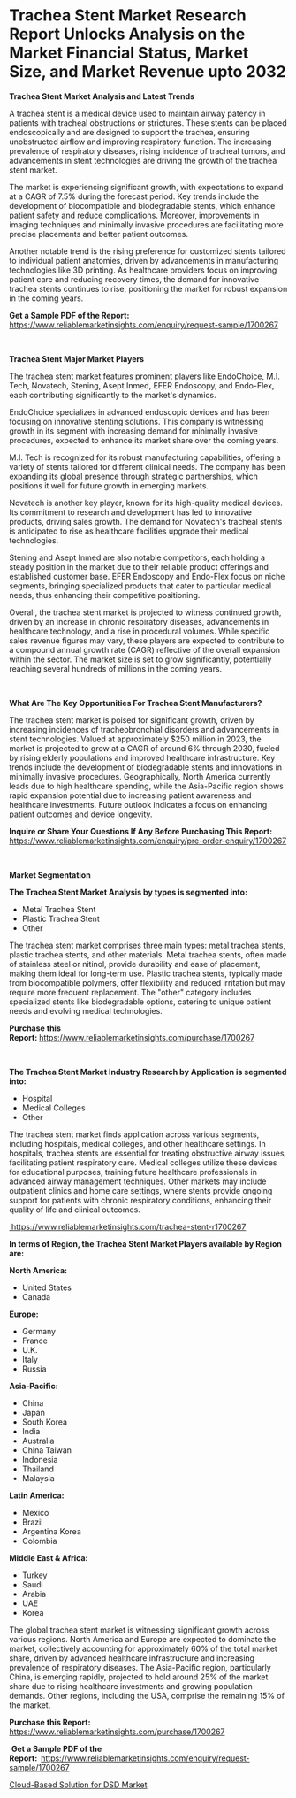 <p><h1>Trachea Stent Market Research Report Unlocks Analysis on the Market Financial Status, Market Size, and Market Revenue upto 2032</h1></p><p><strong>Trachea Stent Market Analysis and Latest Trends</strong></p>
<p><p>A trachea stent is a medical device used to maintain airway patency in patients with tracheal obstructions or strictures. These stents can be placed endoscopically and are designed to support the trachea, ensuring unobstructed airflow and improving respiratory function. The increasing prevalence of respiratory diseases, rising incidence of tracheal tumors, and advancements in stent technologies are driving the growth of the trachea stent market.</p><p>The market is experiencing significant growth, with expectations to expand at a CAGR of 7.5% during the forecast period. Key trends include the development of biocompatible and biodegradable stents, which enhance patient safety and reduce complications. Moreover, improvements in imaging techniques and minimally invasive procedures are facilitating more precise placements and better patient outcomes.</p><p>Another notable trend is the rising preference for customized stents tailored to individual patient anatomies, driven by advancements in manufacturing technologies like 3D printing. As healthcare providers focus on improving patient care and reducing recovery times, the demand for innovative trachea stents continues to rise, positioning the market for robust expansion in the coming years.</p></p>
<p><strong>Get a Sample PDF of the Report:&nbsp;</strong> <a href="https://www.reliablemarketinsights.com/enquiry/request-sample/1700267?utm_campaign=2012&utm_medium=2&utm_source=Github&utm_content=ia&utm_term=09012025&utm_id=trachea-stent">https://www.reliablemarketinsights.com/enquiry/request-sample/1700267</a></p>
<p>&nbsp;</p>
<p><strong>Trachea Stent Major Market Players</strong></p>
<p><p>The trachea stent market features prominent players like EndoChoice, M.I. Tech, Novatech, Stening, Asept Inmed, EFER Endoscopy, and Endo-Flex, each contributing significantly to the market's dynamics. </p><p>EndoChoice specializes in advanced endoscopic devices and has been focusing on innovative stenting solutions. This company is witnessing growth in its segment with increasing demand for minimally invasive procedures, expected to enhance its market share over the coming years.</p><p>M.I. Tech is recognized for its robust manufacturing capabilities, offering a variety of stents tailored for different clinical needs. The company has been expanding its global presence through strategic partnerships, which positions it well for future growth in emerging markets.</p><p>Novatech is another key player, known for its high-quality medical devices. Its commitment to research and development has led to innovative products, driving sales growth. The demand for Novatech's tracheal stents is anticipated to rise as healthcare facilities upgrade their medical technologies.</p><p>Stening and Asept Inmed are also notable competitors, each holding a steady position in the market due to their reliable product offerings and established customer base. EFER Endoscopy and Endo-Flex focus on niche segments, bringing specialized products that cater to particular medical needs, thus enhancing their competitive positioning.</p><p>Overall, the trachea stent market is projected to witness continued growth, driven by an increase in chronic respiratory diseases, advancements in healthcare technology, and a rise in procedural volumes. While specific sales revenue figures may vary, these players are expected to contribute to a compound annual growth rate (CAGR) reflective of the overall expansion within the sector. The market size is set to grow significantly, potentially reaching several hundreds of millions in the coming years.</p></p>
<p>&nbsp;</p>
<p><strong>What Are The Key Opportunities For Trachea Stent Manufacturers?</strong></p>
<p><p>The trachea stent market is poised for significant growth, driven by increasing incidences of tracheobronchial disorders and advancements in stent technologies. Valued at approximately $250 million in 2023, the market is projected to grow at a CAGR of around 6% through 2030, fueled by rising elderly populations and improved healthcare infrastructure. Key trends include the development of biodegradable stents and innovations in minimally invasive procedures. Geographically, North America currently leads due to high healthcare spending, while the Asia-Pacific region shows rapid expansion potential due to increasing patient awareness and healthcare investments. Future outlook indicates a focus on enhancing patient outcomes and device longevity.</p></p>
<p><strong>Inquire or Share Your Questions If Any Before Purchasing This Report:</strong> <a href="https://www.reliablemarketinsights.com/enquiry/pre-order-enquiry/1700267?utm_campaign=2012&utm_medium=2&utm_source=Github&utm_content=ia&utm_term=09012025&utm_id=trachea-stent">https://www.reliablemarketinsights.com/enquiry/pre-order-enquiry/1700267</a></p>
<p>&nbsp;</p>
<p><strong>Market Segmentation</strong></p>
<p><strong>The Trachea Stent Market Analysis by types is segmented into:</strong></p>
<p><ul><li>Metal Trachea Stent</li><li>Plastic Trachea Stent</li><li>Other</li></ul></p>
<p><p>The trachea stent market comprises three main types: metal trachea stents, plastic trachea stents, and other materials. Metal trachea stents, often made of stainless steel or nitinol, provide durability and ease of placement, making them ideal for long-term use. Plastic trachea stents, typically made from biocompatible polymers, offer flexibility and reduced irritation but may require more frequent replacement. The "other" category includes specialized stents like biodegradable options, catering to unique patient needs and evolving medical technologies.</p></p>
<p><strong>Purchase this Report:&nbsp;</strong><a href="https://www.reliablemarketinsights.com/purchase/1700267?utm_campaign=2012&utm_medium=2&utm_source=Github&utm_content=ia&utm_term=09012025&utm_id=trachea-stent">https://www.reliablemarketinsights.com/purchase/1700267</a></p>
<p>&nbsp;</p>
<p><strong>The Trachea Stent Market Industry Research by Application is segmented into:</strong></p>
<p><ul><li>Hospital</li><li>Medical Colleges</li><li>Other</li></ul></p>
<p><p>The trachea stent market finds application across various segments, including hospitals, medical colleges, and other healthcare settings. In hospitals, trachea stents are essential for treating obstructive airway issues, facilitating patient respiratory care. Medical colleges utilize these devices for educational purposes, training future healthcare professionals in advanced airway management techniques. Other markets may include outpatient clinics and home care settings, where stents provide ongoing support for patients with chronic respiratory conditions, enhancing their quality of life and clinical outcomes.</p></p>
<p><a href="https://www.reliablemarketinsights.com/trachea-stent-r1700267?utm_campaign=2012&utm_medium=2&utm_source=Github&utm_content=ia&utm_term=09012025&utm_id=trachea-stent">&nbsp;https://www.reliablemarketinsights.com/trachea-stent-r1700267</a></p>
<p><strong>In terms of Region, the Trachea Stent Market Players available by Region are:</strong></p>
<p>
    <p> <strong> North America: </strong>
        <ul>
            <li>United States</li>
            <li>Canada</li>
        </ul>
        </p> 
    <p> <strong> Europe: </strong>
        <ul>
            <li>Germany</li>
            <li>France</li>
            <li>U.K.</li>
            <li>Italy</li>
            <li>Russia</li>
        </ul>
        </p> 
    <p> <strong> Asia-Pacific: </strong>
        <ul>
            <li>China</li>
            <li>Japan</li>
            <li>South Korea</li>
            <li>India</li>
            <li>Australia</li>
            <li>China Taiwan</li>
            <li>Indonesia</li>
            <li>Thailand</li>
            <li>Malaysia</li>
        </ul>
        </p> 
    <p> <strong> Latin America: </strong>
        <ul>
            <li>Mexico</li>
            <li>Brazil</li>
            <li>Argentina Korea</li>
            <li>Colombia</li>
        </ul>
        </p> 
    <p> <strong> Middle East & Africa: </strong>
        <ul>
            <li>Turkey</li>
            <li>Saudi</li>
            <li>Arabia</li>
            <li>UAE</li>
            <li>Korea</li>
        </ul>
    </p>
    </p>
<p><p>The global trachea stent market is witnessing significant growth across various regions. North America and Europe are expected to dominate the market, collectively accounting for approximately 60% of the total market share, driven by advanced healthcare infrastructure and increasing prevalence of respiratory diseases. The Asia-Pacific region, particularly China, is emerging rapidly, projected to hold around 25% of the market share due to rising healthcare investments and growing population demands. Other regions, including the USA, comprise the remaining 15% of the market.</p></p>
<p><strong>Purchase this Report: </strong><a href="https://www.reliablemarketinsights.com/purchase/1700267?utm_campaign=2012&utm_medium=2&utm_source=Github&utm_content=ia&utm_term=09012025&utm_id=trachea-stent">https://www.reliablemarketinsights.com/purchase/1700267</a></p>
<p>&nbsp;<strong>Get a Sample PDF of the Report:&nbsp;&nbsp;</strong><a href="https://www.reliablemarketinsights.com/enquiry/request-sample/1700267?utm_campaign=2012&utm_medium=2&utm_source=Github&utm_content=ia&utm_term=09012025&utm_id=trachea-stent">https://www.reliablemarketinsights.com/enquiry/request-sample/1700267</a></p>
<p><strong></strong></p>
<p><p><a href="https://github.com/JakirUddin511/Market-Research-Report-List-1/blob/main/cloud-based-solution-for-dsd-market.md?utm_campaign=2012&utm_medium=2&utm_source=Github&utm_content=ia&utm_term=09012025&utm_id=trachea-stent">Cloud-Based Solution for DSD Market</a></p></p>